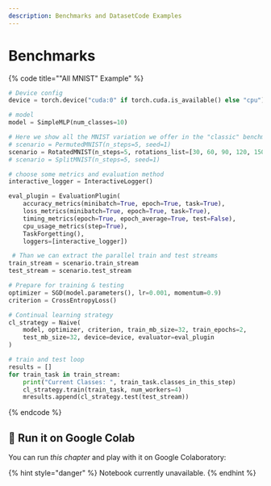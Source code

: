 ```yaml
---
description: Benchmarks and DatasetCode Examples
---
```


# Benchmarks

{% code title="\"All MNIST\" Example" %}
```python
# Device config
device = torch.device("cuda:0" if torch.cuda.is_available() else "cpu")

# model
model = SimpleMLP(num_classes=10)

# Here we show all the MNIST variation we offer in the "classic" benchmarks
# scenario = PermutedMNIST(n_steps=5, seed=1)
scenario = RotatedMNIST(n_steps=5, rotations_list=[30, 60, 90, 120, 150], seed=1)
# scenario = SplitMNIST(n_steps=5, seed=1)

# choose some metrics and evaluation method
interactive_logger = InteractiveLogger()

eval_plugin = EvaluationPlugin(
    accuracy_metrics(minibatch=True, epoch=True, task=True),
    loss_metrics(minibatch=True, epoch=True, task=True),
    timing_metrics(epoch=True, epoch_average=True, test=False),
    cpu_usage_metrics(step=True),
    TaskForgetting(),
    loggers=[interactive_logger])

 # Than we can extract the parallel train and test streams
train_stream = scenario.train_stream
test_stream = scenario.test_stream

# Prepare for training & testing
optimizer = SGD(model.parameters(), lr=0.001, momentum=0.9)
criterion = CrossEntropyLoss()

# Continual learning strategy
cl_strategy = Naive(
    model, optimizer, criterion, train_mb_size=32, train_epochs=2,
    test_mb_size=32, device=device, evaluator=eval_plugin
)

# train and test loop
results = []
for train_task in train_stream:
    print("Current Classes: ", train_task.classes_in_this_step)
    cl_strategy.train(train_task, num_workers=4)
    mresults.append(cl_strategy.test(test_stream))
```
{% endcode %}

## 🤝 Run it on Google Colab

You can run _this chapter_ and play with it on Google Colaboratory:

{% hint style="danger" %}
Notebook currently unavailable.
{% endhint %}

